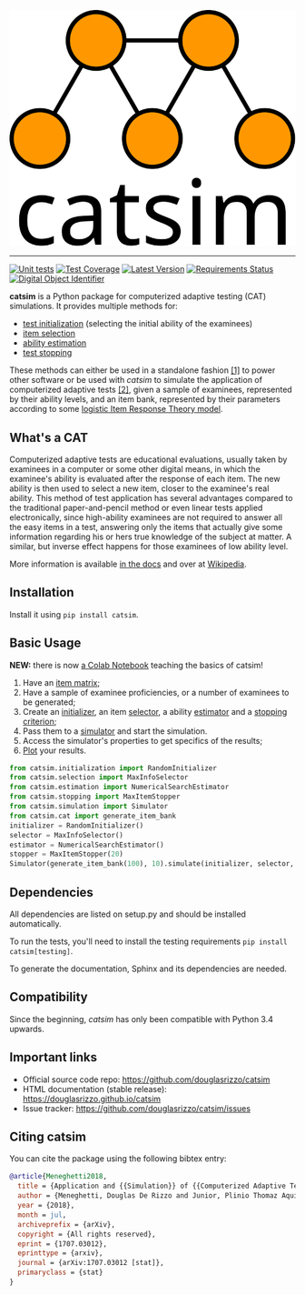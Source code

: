<p align="center">
  <img src="sphinx/logo_text.svg?sanitize=true" alt="Logo" />
</p>

------------------------------------------------------------------------

[![Unit tests](https://github.com/douglasrizzo/catsim/actions/workflows/test-on-push.yml/badge.svg)](https://github.com/douglasrizzo/catsim/actions/workflows/test-on-push.yml)
[![Test Coverage](https://coveralls.io/repos/github/douglasrizzo/catsim/badge.svg?branch=master)](https://coveralls.io/github/douglasrizzo/catsim?branch=master)
[![Latest Version](https://badge.fury.io/py/catsim.svg)](https://badge.fury.io/py/catsim)
[![Requirements Status](https://requires.io/github/douglasrizzo/catsim/requirements.svg?branch=master)](https://requires.io/github/douglasrizzo/catsim/requirements/?branch=master)
[![Digital Object Identifier](https://zenodo.org/badge/doi/10.5281/zenodo.46420.svg)](http://dx.doi.org/10.5281/zenodo.46420)

**catsim** is a Python package for computerized adaptive testing (CAT)
simulations. It provides multiple methods for:

- [test initialization](https://douglasrizzo.github.io/catsim/initialization.html) (selecting the initial ability of the examinees)
- [item selection](https://douglasrizzo.github.io/catsim/selection.html)
- [ability estimation](https://douglasrizzo.github.io/catsim/estimation.html)
- [test stopping](https://douglasrizzo.github.io/catsim/stopping.html)

These methods can either be used in a standalone fashion
[\[1\]](https://douglasrizzo.github.io/catsim/introduction.html#autonomous-usage)
to power other software or be used with *catsim* to simulate the
application of computerized adaptive tests
[\[2\]](https://douglasrizzo.github.io/catsim/introduction.html#running-simulations),
given a sample of examinees, represented by their ability levels,
and an item bank, represented by their parameters according to some
[logistic Item Response Theory
model](https://douglasrizzo.github.io/catsim/introduction.html#item-response-theory-models).

## What's a CAT

Computerized adaptive tests are educational evaluations, usually taken
by examinees in a computer or some other digital means, in which the
examinee\'s ability is evaluated after the response of each item.
The new ability is then used to select a new item, closer to the
examinee\'s real ability. This method of test application has
several advantages compared to the traditional paper-and-pencil method
or even linear tests applied electronically, since high-ability
examinees are not required to answer all the easy items in a test,
answering only the items that actually give some information regarding
his or hers true knowledge of the subject at matter. A similar, but
inverse effect happens for those examinees of low ability level.

More information is available [in the
docs](https://douglasrizzo.github.io/catsim/introduction.html) and over
at
[Wikipedia](https://en.wikipedia.org/wiki/Computerized_adaptive_testing).

## Installation

Install it using `pip install catsim`.

## Basic Usage

**NEW:** there is now [a Colab Notebook](https://colab.research.google.com/drive/14zEWoDudBCXF0NO-qgzoQpWUGBcJ2lPH?usp=sharing) teaching the basics of catsim!

1.  Have an [item matrix](https://douglasrizzo.github.io/catsim/item_matrix.html);
2.  Have a sample of examinee proficiencies, or a number of examinees to be generated;
3.  Create an [initializer](https://douglasrizzo.github.io/catsim/initialization.html),
    an item [selector](https://douglasrizzo.github.io/catsim/selection.html), a
    ability [estimator](https://douglasrizzo.github.io/catsim/estimation.html)
    and a [stopping criterion](https://douglasrizzo.github.io/catsim/stopping.html);
4.  Pass them to a [simulator](https://douglasrizzo.github.io/catsim/simulation.html)
    and start the simulation.
5.  Access the simulator\'s properties to get specifics of the results;
6.  [Plot](https://douglasrizzo.github.io/catsim/plot.html) your results.

```python
from catsim.initialization import RandomInitializer
from catsim.selection import MaxInfoSelector
from catsim.estimation import NumericalSearchEstimator
from catsim.stopping import MaxItemStopper
from catsim.simulation import Simulator
from catsim.cat import generate_item_bank
initializer = RandomInitializer()
selector = MaxInfoSelector()
estimator = NumericalSearchEstimator()
stopper = MaxItemStopper(20)
Simulator(generate_item_bank(100), 10).simulate(initializer, selector, estimator, stopper)
```

## Dependencies

All dependencies are listed on setup.py and should be installed
automatically.

To run the tests, you\'ll need to install the testing requirements
`pip install catsim[testing]`.

To generate the documentation, Sphinx and its dependencies are needed.

## Compatibility

Since the beginning, *catsim* has only been compatible with Python 3.4
upwards.

## Important links

-   Official source code repo: <https://github.com/douglasrizzo/catsim>
-   HTML documentation (stable release):
    <https://douglasrizzo.github.io/catsim>
-   Issue tracker: <https://github.com/douglasrizzo/catsim/issues>

## Citing catsim

You can cite the package using the following bibtex entry:

```bibtex
@article{Meneghetti2018,
  title = {Application and {{Simulation}} of {{Computerized Adaptive Tests Through}} the {{Package}} Catsim},
  author = {Meneghetti, Douglas De Rizzo and Junior, Plinio Thomaz Aquino},
  year = {2018},
  month = jul,
  archiveprefix = {arXiv},
  copyright = {All rights reserved},
  eprint = {1707.03012},
  eprinttype = {arxiv},
  journal = {arXiv:1707.03012 [stat]},
  primaryclass = {stat}
}
```
